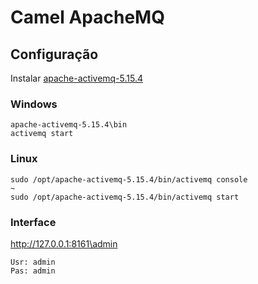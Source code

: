 # Camel ApacheMQ
## Configuração
Instalar [apache-activemq-5.15.4](http://activemq.apache.org/activemq-5154-release.html)
### Windows
```
apache-activemq-5.15.4\bin
activemq start
```
### Linux 
```
sudo /opt/apache-activemq-5.15.4/bin/activemq console
~
sudo /opt/apache-activemq-5.15.4/bin/activemq start
```
### Interface
http://127.0.0.1:8161\admin
```
Usr: admin 
Pas: admin
```

